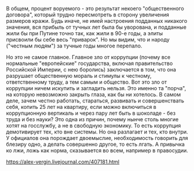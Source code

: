 В общем, процент воруемого - это результат некоего "общественного договора", который трудно пересмотреть в сторону увеличения размеров кражи. Будь иначе, не имей настроения подданных никакого значения, вся прибыль от тучных лет была бы уворована, и подданные жили бы при Путине точно так, как жили в 90-е годы, а элиты присвоили бы себе весь "приварок". Но мы видим, что и народу ("честным людям") за тучные годы многое перепало.

Но это не самое главное. Главное зло от коррупции (почему все нормальные "европейские" государства, включая правительство Российской Империи, с нею боролись) заключается в том, что она разрушает общественную мораль и стимулы к честному, ответственному труду, а тем самым и общество. Вот это зло от коррупции ничем искупить и загладить нельзя. Это именно та "порча", на которую невозможно закрыть глаза, как бы ни хотелось. В самом деле, зачем честно работать, стараться, развивать и совершенствать себя, копить 25 лет на квартиру, если можно включиться в коррупционную вертикаль и через пару лет быть в шоколаде - без труда и без науки? Это одна из причин, почему нынче столь многие хотят на госслужбу, а не в свободную экономику. То есть коррупция демотивирует тех, кто вне системы. Но она разлагает и тех, кто внутри. У официалов она порождает двоемыслие, необходимость говорить для блезиру одно, а делать совершенно другое, то есть лгать. А привычка ко лжи, ложь как норма, сказывается во всем, например в правосудии.

https://alex-vergin.livejournal.com/407181.html
